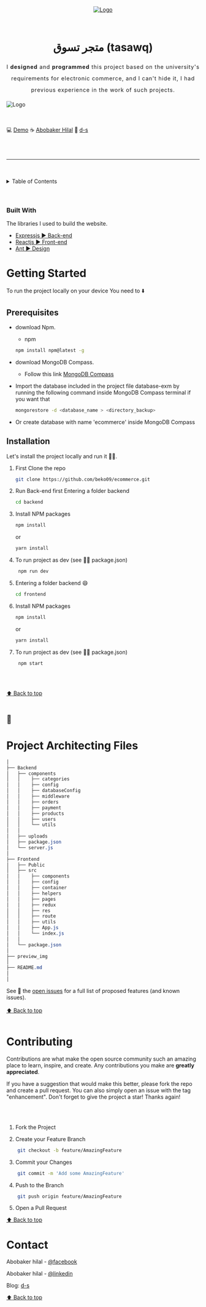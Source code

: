 
<div id="top"></div>

<div align="center" id="about">

  <a href="#">
    <img src="preview_img/logo-tasawq.png" alt="Logo" />
   
  </a>
    <br/>
    <br/>
    <br/>
  <h1 align="center">متجر تسوق  (tasawq) </h1>

  <p align="center" style="line-height:30px; letter-spacing:1px;">
    I <strong>designed</strong> and <strong>programmed</strong> this project based on the university's requirements for electronic commerce, and I can't hide it, I had previous experience in the work of such projects.
  </p>
</div>
 <img src="preview_img/home-2.jpg" alt="Logo" />

<br/>
<br/>
<br/>

 :computer:  <a href="https://tasawq.herokuapp.com/"> Demo</a>
 :coffee:  <a href="https://www.facebook.com/abobakerhilal/">Abobaker Hilal</a>
 :link:  <a href="https://www.d-s.sd/"> d-s </a>

<br/>
<br/>

_________________
<br/>
<br/>

<!-- TABLE OF CONTENTS -->
<details >
  <summary>Table of Contents</summary>
  <ol>
    <li>
      <a href="#about">About The Project</a>
      <ul>
        <li><a href="#built-with">Built With</a></li>
      </ul>
    </li>
    <li>
      <a href="#getting-started">Getting Started</a>
      <ul>
        <li><a href="#prerequisites">Prerequisites</a></li>
        <li><a href="#installation">Installation</a></li>
      </ul>
    </li>
    <li>
    <a href="#arch">Project Architecting Files</a>
    </li>
    <li><a href="#contributing">Contributing</a></li>
    <li><a href="#contact">Contact</a></li>
  
  </ol>
</details>
<br/>
<br/>

### Built With

The libraries I used to build the website.

* [Expressjs ▶️ Back-end](https://expressjs.com/)
* [Reactjs ▶️ Front-end](http://reactjs.org/)
* [Ant ▶️ Design](https://ant.design/)

# Getting Started

To run the project locally on your device You need to :arrow_down:

## Prerequisites

- download Npm.

  * npm

  ```sh
  npm install npm@latest -g
  ```
- download MongoDB Compass.

   - Follow this link
 <a href="https://www.mongodb.com/try/download/compass">MongoDB Compass</a>

 - Import the database included in the project file database-exm
by running the following command inside MongoDB Compass terminal if you want that
    ```sh 
    mongorestore -d <database_name > <directory_backup>
   ```
- Or create database with name 'ecommerce' inside MongoDB Compass 

## Installation

Let's install the project locally and run it :running_man:.

1. First Clone the repo

   ```sh
   git clone https://github.com/beko09/ecommerce.git
   ```

2. Run Back-end first
Entering a folder backend

   ```sh
   cd backend
   ```
2. Install NPM packages

   ```sh
   npm install
   ```
    or
     ```sh
   yarn install
   ```
3. To run project as dev (see :sassy_man: package.json)

   ```sh
    npm run dev
    ```

4. Entering a folder backend :smile:

   ```sh
   cd frontend
   ```
2. Install NPM packages

   ```sh
   npm install
   ```
    or
     ```sh
   yarn install
   ```
3. To run project as dev (see :sassy_man: package.json)

   ```sh
    npm start
    ```


<br/>
<br/>

  [:arrow_up: Back to top](#top)
<br/>
<br/>

## :open_file_folder: <h1  id="arch">Project Architecting Files </h1>

```css
│   
├── Backend
│   ├── components
│   │    ├── categories
│   │    ├── config
│   │    ├── databaseConfig
│   │    ├── middleware
│   │    ├── orders
│   │    ├── payment
│   │    ├── products
│   │    ├── users
│   │    └── utils
│   │                 
│   ├── uploads
│   ├── package.json
│   └── server.js
│   
├── Frontend
│   ├── Public
│   ├── src
│   │    ├── components
│   │    ├── config
│   │    ├── container
│   │    ├── helpers
│   │    ├── pages
│   │    ├── redux
│   │    ├── res
│   │    ├── route
│   │    ├── utils
│   │    ├── App.js
│   │    └── index.js
│   │                 
│   └── package.json
│
├── preview_img
│
├── README.md
│
│

```


See :eyes: the [open issues](https://github.com/beko09/ecommerce/issues) for a full list of proposed features (and known issues).
<br/>
<br/>
[:arrow_up: Back to top](#top)
<br/>
<br/>

# Contributing

Contributions are what make the open source community such an amazing place to learn, inspire, and create. Any contributions you make are **greatly appreciated**.

If you have a suggestion that would make this better, please fork the repo and create a pull request. You can also simply open an issue with the tag "enhancement".
Don't forget to give the project a star! Thanks again!

<br/>
<br/>

1. Fork the Project

2. Create your Feature Branch

```bash
    git checkout -b feature/AmazingFeature
```

3. Commit your Changes

```bash
    git commit -m 'Add some AmazingFeature'
```

4. Push to the Branch

```bash
    git push origin feature/AmazingFeature
```

5. Open a Pull Request

[:arrow_up: Back to top](#top)

# Contact

Abobaker hilal - [@facebook](https://www.facebook.com/abobakerhilal/)

Abobaker hilal - [@linkedin](https://www.linkedin.com/in/abobakerhilal/)

Blog: [d-s](https://www.d-s.sd)

[:arrow_up: Back to top](#top)
